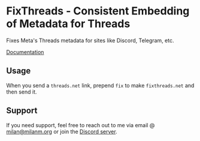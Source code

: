 # FixThreads - Consistent Embedding of Metadata for Threads

Fixes Meta's Threads metadata for sites like Discord, Telegram, etc.

[Documentation](https://docs.milanm.org/books/fixthreads/page/introduction)

## Usage

When you send a `threads.net` link, prepend `fix` to make `fixthreads.net` and then send it.

## Support

If you need support, feel free to reach out to me via email @ [milan@milanm.org](mailto:milan@milanm.org) or join the [Discord server](https://discord.gg/aZCMEnp3CP).
